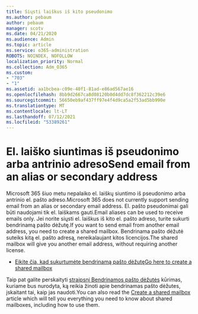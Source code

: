 ```yaml
---
title: Siųsti laiškus iš kito pseudonimo
ms.author: pebaum
author: pebaum
manager: scotv
ms.date: 04/21/2020
ms.audience: Admin
ms.topic: article
ms.service: o365-administration
ROBOTS: NOINDEX, NOFOLLOW
localization_priority: Normal
ms.collection: Adm_O365
ms.custom:
- "703"
- "1"
ms.assetid: aa1bcbea-c09e-40f1-81ad-e86ad567ae16
ms.openlocfilehash: 8bb9d2667ca8d08120b0d4dd7dc8f362212c39e6
ms.sourcegitcommit: 56650eb9af437ff97e4f4d9ca5a2f53ad5bb990e
ms.translationtype: MT
ms.contentlocale: lt-LT
ms.lasthandoff: 07/12/2021
ms.locfileid: "53389261"
---
```

# <a name="send-email-from-an-alias-or-secondary-address"></a><span data-ttu-id="8a613-102">El. laiško siuntimas iš pseudonimo arba antrinio adreso</span><span class="sxs-lookup"><span data-stu-id="8a613-102">Send email from an alias or secondary address</span></span>

<span data-ttu-id="8a613-103">Microsoft 365 šiuo metu nepalaiko el. laiškų siuntimo iš pseudonimo arba antrinio el. pašto adreso.</span><span class="sxs-lookup"><span data-stu-id="8a613-103">Microsoft 365 does not currently support sending email from an alias or secondary email address.</span></span> <span data-ttu-id="8a613-104">El. pašto pseudonimai gali būti naudojami tik el. laiškams gauti.</span><span class="sxs-lookup"><span data-stu-id="8a613-104">Email aliases can be used to receive emails only.</span></span> <span data-ttu-id="8a613-105">Jei norite siųsti el. laiškus iš kito el. pašto adreso, turite sukurti bendrinamą pašto dėžutę.</span><span class="sxs-lookup"><span data-stu-id="8a613-105">If you want to send email from another email address, you need to create a shared mailbox.</span></span> <span data-ttu-id="8a613-106">Bendrinama pašto dėžutė suteiks kitą el. pašto adresą, nereikalaujant kitos licencijos.</span><span class="sxs-lookup"><span data-stu-id="8a613-106">The shared mailbox will give you another email address, without requiring another license.</span></span>
  
- [<span data-ttu-id="8a613-107">Eikite čia, kad sukurtumėte bendrinamą pašto dėžutę</span><span class="sxs-lookup"><span data-stu-id="8a613-107">Go here to create a shared mailbox</span></span>](https://portal.office.com/AdminPortal/Home#/AssistedGuide/addemailoptions)

<span data-ttu-id="8a613-108">Taip pat galite perskaityti [straipsnį Bendrinamos pašto dėžutės](/microsoft-365/admin/email/create-a-shared-mailbox) kūrimas, kuriame bus nurodyta, ką reikia žinoti apie bendrinamas pašto dėžutes, įskaitant tai, kaip jas naudoti.</span><span class="sxs-lookup"><span data-stu-id="8a613-108">You can also read the [Create a shared mailbox](/microsoft-365/admin/email/create-a-shared-mailbox) article which will tell you everything you need to know about shared mailboxes, including how to use them.</span></span>